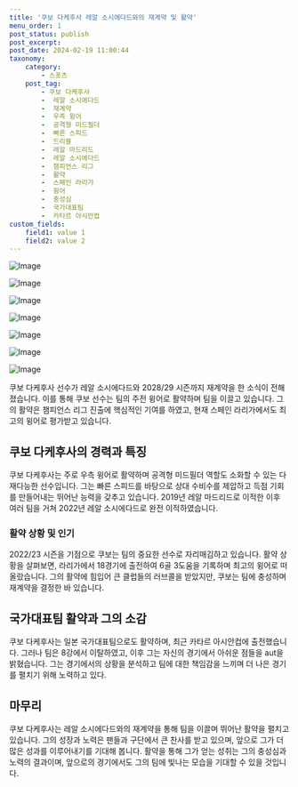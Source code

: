 ```yaml
---
title: '쿠보 다케후사 레알 소시에다드와의 재계약 및 활약'
menu_order: 1
post_status: publish
post_excerpt: 
post_date: 2024-02-19 11:00:44
taxonomy:
    category:
        - 스포츠
    post_tag:
        - 쿠보 다케후사
        -  레알 소시에다드
        -  재계약
        -  우측 윙어
        -  공격형 미드필더
        -  빠른 스피드
        -  드리블
        -  레알 마드리드
        -  레알 소시에다드
        -  챔피언스 리그
        -  활약
        -  스페인 라리가
        -  윙어
        -  충성심
        -  국가대표팀
        -  카타르 아시안컵
custom_fields:
    field1: value 1
    field2: value 2
---
```


![Image](https://imgnews.pstatic.net/image/139/2024/02/13/0002197730_001_20240213053101223.jpg?type=w647)

![Image](https://imgnews.pstatic.net/image/139/2024/02/13/0002197730_002_20240213053101391.jpg?type=w647)

![Image](https://imgnews.pstatic.net/image/139/2024/02/13/0002197730_003_20240213053101409.jpg?type=w647)

![Image](https://imgnews.pstatic.net/image/139/2024/02/13/0002197730_004_20240213053101425.jpg?type=w647)

![Image](https://imgnews.pstatic.net/image/139/2024/02/13/0002197730_005_20240213053101442.jpg?type=w647)

![Image](https://imgnews.pstatic.net/image/139/2024/02/13/0002197730_006_20240213053101460.jpg?type=w647)

![Image](https://imgnews.pstatic.net/image/139/2024/02/13/0002197730_007_20240213053101475.jpg?type=w647)

쿠보 다케후사 선수가 레알 소시에다드와 2028/29 시즌까지 재계약을 한 소식이 전해졌습니다. 이를 통해 쿠보 선수는 팀의 주전 윙어로 활약하며 팀을 이끌고 있습니다. 그의 활약은 챔피언스 리그 진출에 핵심적인 기여를 하였고, 현재 스페인 라리가에서도 최고의 윙어로 평가받고 있습니다.
## 쿠보 다케후사의 경력과 특징
쿠보 다케후사는 주로 우측 윙어로 활약하며 공격형 미드필더 역할도 소화할 수 있는 다재다능한 선수입니다. 그는 빠른 스피드를 바탕으로 상대 수비수를 제압하고 득점 기회를 만들어내는 뛰어난 능력을 갖추고 있습니다. 2019년 레알 마드리드로 이적한 이후 여러 팀을 거쳐 2022년 레알 소시에다드로 완전 이적하였습니다.
### 활약 상황 및 인기
2022/23 시즌을 기점으로 쿠보는 팀의 중요한 선수로 자리매김하고 있습니다. 활약 상황을 살펴보면, 라리가에서 18경기에 출전하여 6골 3도움을 기록하며 최고의 윙어로 떠올랐습니다. 그의 활약에 힘입어 큰 클럽들의 러브콜을 받았지만, 쿠보는 팀에 충성하며 재계약을 결정한 바 있습니다.
## 국가대표팀 활약과 그의 소감
쿠보 다케후사는 일본 국가대표팀으로도 활약하며, 최근 카타르 아시안컵에 출전했습니다. 그러나 팀은 8강에서 이탈하였고, 이후 그는 자신의 경기에서 아쉬운 점들을 aut을 밝혔습니다. 그는 경기에서의 상황을 분석하고 팀에 대한 책임감을 느끼며 더 나은 경기를 펼치기 위해 노력하고 있다.
## 마무리
쿠보 다케후사는 레알 소시에다드와의 재계약을 통해 팀을 이끌며 뛰어난 활약을 펼치고 있습니다. 그의 성장과 노력은 팬들과 구단에서 큰 찬사를 받고 있으며, 앞으로 그가 더 많은 성과를 이루어내기를 기대해 봅니다. 활약을 통해 그가 얻는 성취는 그의 충성심과 노력의 결과이며, 앞으로의 경기에서도 그의 팀에 빛나는 모습을 기대할 수 있을 것입니다.
